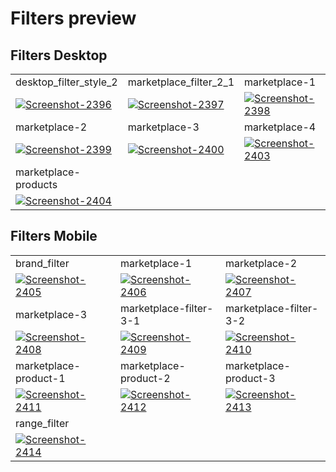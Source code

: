 # Filters preview

## Filters Desktop

<table>
  <tr>
    <td width="33.3333%">desktop_filter_style_2</td>
    <td width="33.3333%">marketplace_filter_2_1</td>
    <td width="33.3333%">marketplace-1</td>
  </tr>

  <tr>
    <td width="33.3333%">
        <a href="https://github.com/Clueless-Community/seamless-ui/blob/main/Filters/src/desktop/desktop_filter_style_2.html">
            <img src="https://i.ibb.co/BtX3vJp/Screenshot-2396.png" alt="Screenshot-2396" border="0">
        </a>
    </td>
    <td width="33.3333%">
        <a href="https://github.com/Clueless-Community/seamless-ui/blob/main/Filters/src/desktop/marketplace_filter_2_1.html">
            <img src="https://i.ibb.co/SV46jwV/Screenshot-2397.png" alt="Screenshot-2397" border="0">
        </a>
    </td>
    <td width="33.3333%">
        <a href="https://github.com/Clueless-Community/seamless-ui/blob/main/Filters/src/desktop/marketplace-1.html">
            <img src="https://i.ibb.co/sFsKMCb/Screenshot-2398.png" alt="Screenshot-2398" border="0">
        </a>
    </td>
  </tr>

  <tr>
    <td width="33.3333%">marketplace-2</td>
    <td width="33.3333%">marketplace-3</td>
    <td width="33.3333%">marketplace-4</td>
  </tr>
  <tr>
    <td width="33.3333%">
        <a href="https://github.com/Clueless-Community/seamless-ui/blob/main/Filters/src/desktop/marketplace-2.html">
            <img src="https://i.ibb.co/WWQv0sr/Screenshot-2399.png" alt="Screenshot-2399" border="0">
        </a>
    </td>
    <td width="33.3333%">
        <a href="https://github.com/Clueless-Community/seamless-ui/blob/main/Filters/src/desktop/marketplace-3.html">
            <img src="https://i.ibb.co/rfVYMHg/Screenshot-2400.png" alt="Screenshot-2400" border="0">
        </a>
    </td>
    <td width="33.3333%">
        <a href="https://github.com/Clueless-Community/seamless-ui/blob/main/Filters/src/desktop/marketplace-4.html">
            <img src="https://i.ibb.co/HrG28Xy/Screenshot-2403.png" alt="Screenshot-2403" border="0">
        </a>
    </td>
  </tr>
  <tr>
    <td width="33.3333%">marketplace-products</td>
    <td width="33.3333%"></td>
    <td width="33.3333%"></td>
  </tr>
  <tr>
    <td width="33.3333%">
        <a href="https://github.com/Clueless-Community/seamless-ui/blob/main/Filters/src/desktop/marketplace-products.html">
            <img src="https://i.ibb.co/b2JVZVT/Screenshot-2404.png" alt="Screenshot-2404" border="0">
        </a>
    </td>
    <td width="33.3333%"></td>
    <td width="33.3333%"></td>
  </tr>
</table>

## Filters Mobile

<table>
  <tr>
    <td width="33.3333%">brand_filter</td>
    <td width="33.3333%">marketplace-1</td>
    <td width="33.3333%">marketplace-2</td>
  </tr>

  <tr>
    <td width="33.3333%">
        <a href="https://github.com/Clueless-Community/seamless-ui/blob/main/Filters/src/mobile/brand_filter.html">
            <img src="https://i.ibb.co/1MH3hWF/Screenshot-2405.png" alt="Screenshot-2405" border="0">
        </a>
    </td>
    <td width="33.3333%">
        <a href="https://github.com/Clueless-Community/seamless-ui/blob/main/Filters/src/mobile/marketplace-1.html">
            <img src="https://i.ibb.co/bPSfcww/Screenshot-2406.png" alt="Screenshot-2406" border="0">
        </a>
    </td>
    <td width="33.3333%">
        <a href="https://github.com/Clueless-Community/seamless-ui/blob/main/Filters/src/mobile/marketplace-2.html">
            <img src="https://i.ibb.co/whb0x6S/Screenshot-2407.png" alt="Screenshot-2407" border="0">
        </a>
    </td>
  </tr>

  <tr>
    <td width="33.3333%">marketplace-3</td>
    <td width="33.3333%">marketplace-filter-3-1</td>
    <td width="33.3333%">marketplace-filter-3-2</td>
  </tr>
  <tr>
    <td width="33.3333%">
        <a href="https://github.com/Clueless-Community/seamless-ui/blob/main/Filters/src/mobile/marketplace-3.html">
            <img src="https://i.ibb.co/rmgQxtk/Screenshot-2408.png" alt="Screenshot-2408" border="0">
        </a>
    </td>
    <td width="33.3333%">
        <a href="https://github.com/Clueless-Community/seamless-ui/blob/main/Filters/src/mobile/marketplace-filter-3-1.html">
            <img src="https://i.ibb.co/xLZKdLP/Screenshot-2409.png" alt="Screenshot-2409" border="0">
        </a>
    </td>
    <td width="33.3333%">
        <a href="https://github.com/Clueless-Community/seamless-ui/blob/main/Filters/src/mobile/marketplace-filter-3-2.html">
            <img src="https://i.ibb.co/kQHTH1S/Screenshot-2410.png" alt="Screenshot-2410" border="0">
        </a>
    </td>
  </tr>
  <tr>
    <td width="33.3333%">marketplace-product-1</td>
    <td width="33.3333%">marketplace-product-2</td>
    <td width="33.3333%">marketplace-product-3</td>
  </tr>
  <tr>
    <td width="33.3333%">
        <a href="https://github.com/Clueless-Community/seamless-ui/blob/main/Filters/src/mobile/marketplace-product-1.html">
            <img src="https://i.ibb.co/tbq2dXv/Screenshot-2411.png" alt="Screenshot-2411" border="0">
        </a>
    </td>
    <td width="33.3333%">
        <a href="https://github.com/Clueless-Community/seamless-ui/blob/main/Filters/src/mobile/marketplace-product-2.html">
            <img src="https://i.ibb.co/FbPyz4v/Screenshot-2412.png" alt="Screenshot-2412" border="0">
        </a>
    </td>
    <td width="33.3333%">
        <a href="https://github.com/Clueless-Community/seamless-ui/blob/main/Filters/src/mobile/marketplace-product-3.html">
            <img src="https://i.ibb.co/mt88Dn1/Screenshot-2413.png" alt="Screenshot-2413" border="0">
        </a>
    </td>
  </tr>
  <tr>
    <td width="33.3333%">range_filter</td>
    <td width="33.3333%"></td>
    <td width="33.3333%"></td>
  </tr>
  <tr>
    <td width="33.3333%">
        <a href="https://github.com/Clueless-Community/seamless-ui/blob/main/Filters/src/mobile/range_filter.html">
            <img src="https://i.ibb.co/h9Dhknw/Screenshot-2414.png" alt="Screenshot-2414" border="0">
        </a>
    </td>
    <td width="33.3333%"></td>
    <td width="33.3333%"></td>
  </tr>
</table>
